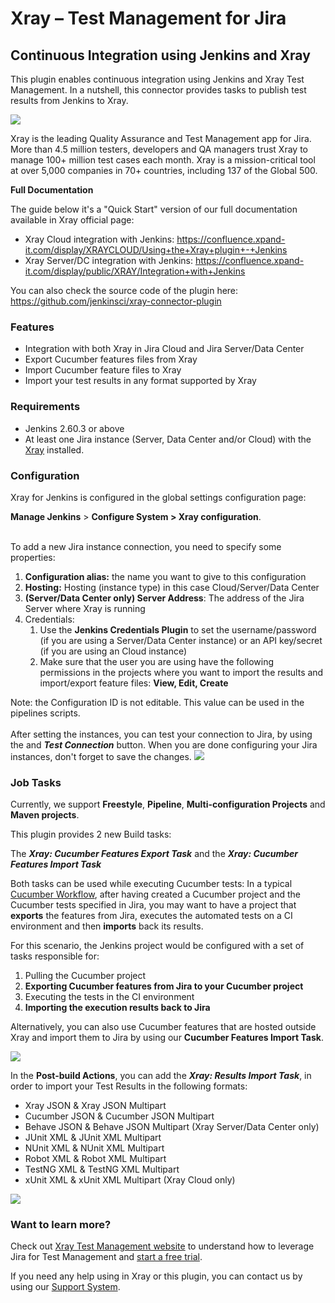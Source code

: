 # Xray – Test Management for Jira

## Continuous Integration using Jenkins and Xray
  
This plugin enables continuous integration using Jenkins and Xray Test
Management. In a nutshell, this connector provides tasks to publish test
results from Jenkins to Xray.  

![](https://user-images.githubusercontent.com/11166836/72537100-68457b80-3873-11ea-97a9-7c3b1025362d.png)

Xray is the leading Quality Assurance and Test Management app for Jira. More than 4.5 million testers, developers and QA managers trust Xray to manage 100+ million test cases each month. Xray is a mission-critical tool at over 5,000 companies in 70+ countries, including 137 of the Global 500.

**Full Documentation**

The guide below it's a "Quick Start" version of our full documentation available in Xray official page:

-   Xray Cloud integration with Jenkins: <https://confluence.xpand-it.com/display/XRAYCLOUD/Using+the+Xray+plugin+-+Jenkins>
-   Xray Server/DC integration with Jenkins: <https://confluence.xpand-it.com/display/public/XRAY/Integration+with+Jenkins>

You can also check the source code of the plugin here: <https://github.com/jenkinsci/xray-connector-plugin>
  

### Features

-   Integration with both Xray in Jira Cloud and Jira Server/Data Center
-   Export Cucumber features files from Xray
-   Import Cucumber feature files to Xray
-   Import your test results in any format supported by Xray

### Requirements

-   Jenkins 2.60.3 or above
-   At least one Jira instance (Server, Data Center and/or Cloud) with
    the
    [Xray](https://marketplace.atlassian.com/apps/1211769/xray-test-management-for-jira)
    installed.

### Configuration

Xray for Jenkins is configured in the global settings configuration page:

**Manage Jenkins** \> **Configure System \> Xray configuration**.
<br/><br/>

To add a new Jira instance connection, you need to specify some
properties:

1.  **Configuration alias:** the name you want to give to this
    configuration
2.  **Hosting:** Hosting (instance type) in this case Cloud/Server/Data
    Center
3.  **(Server/Data Center only) Server Address**: The address of the
    Jira Server where Xray is running
4.  Credentials:  
    1.  Use the **Jenkins Credentials Plugin** to set the
        username/password (if you are using a Server/Data Center
        instance) or an API key/secret (if you are using an Cloud
        instance)
    2.  Make sure that the user you are using have the following
        permissions in the projects where you want to import the results
        and import/export feature files: **View, Edit, Create**

Note: the Configuration ID is not editable. This value can be used in
the pipelines scripts.
<br/><br/>
After setting the instances, you can test your connection to Jira, by
using the and ***Test Connection*** button.
When you are done configuring your Jira instances, don't forget to
save the changes.
![](https://user-images.githubusercontent.com/11166836/72537278-c1151400-3873-11ea-80df-f10b2d993305.png)

### Job Tasks

Currently, we support **Freestyle**, **Pipeline**, **Multi-configuration
Projects** and **Maven projects**.

This plugin provides 2 new Build tasks:

The ***Xray: Cucumber Features Export Task*** and the ***Xray: Cucumber
Features Import Task***

Both tasks can be used while executing Cucumber tests: In a
typical [Cucumber
Workflow](http://confluence.xpand-addons.com/display/XRAY/Testing+with+Cucumber),
after having created a Cucumber project and the Cucumber tests specified
in Jira, you may want to have a project that **exports** the features
from Jira, executes the automated tests on a CI environment and then
**imports** back its results.

For this scenario, the Jenkins project would be configured with a set of
tasks responsible for:

1.  Pulling the Cucumber project
2.  **Exporting Cucumber features from Jira to your Cucumber project**
3.  Executing the tests in the CI environment
4.  **Importing the execution results back to Jira**

Alternatively, you can also use Cucumber features that are hosted outside Xray and import them to Jira by using our **Cucumber Features Import Task**.
  
![](https://user-images.githubusercontent.com/11166836/72537276-c1151400-3873-11ea-8cc0-c26a5af113de.png)


In the **Post-build Actions**, you can add the ***Xray: Results Import
Task***, in order to import your Test Results in the following formats:

-   Xray JSON & Xray JSON Multipart
-   Cucumber JSON & Cucumber JSON Multipart
-   Behave JSON & Behave JSON Multipart (Xray Server/Data Center only)
-   JUnit XML & JUnit XML Multipart
-   NUnit XML & NUnit XML Multipart
-   Robot XML & Robot XML Multipart
-   TestNG XML & TestNG XML Multipart
-   xUnit XML & xUnit XML Multipart (Xray Cloud only)

![](https://user-images.githubusercontent.com/11166836/72537277-c1151400-3873-11ea-9a1b-f3baebc2c33f.png)

  
### Want to learn more?

Check out [Xray Test Management website](https://getxray.app?utm_source=jenkins-connector&utm_medium=github&utm_campaign=jenkins-connector) to understand how to leverage Jira for Test Management and [start a free trial](https://marketplace.atlassian.com/apps/1211769/xray-test-management-for-jira?utm_source=jenkins-connector&utm_medium=github&utm_campaign=jenkins-connector).

If you need any help using in Xray or this plugin, you can contact us by using our [Support System](xraysupport.xpand-it.com/).